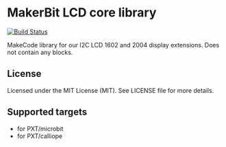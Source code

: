 # MakerBit LCD core library

[![Build Status](https://travis-ci.com/1010Technologies/pxt-makerbit-lcd-core.svg?branch=main)](https://travis-ci.com/1010Technologies/pxt-makerbit-lcd-core)

MakeCode library for our I2C LCD 1602 and 2004 display extensions. Does not contain any blocks.

## License

Licensed under the MIT License (MIT). See LICENSE file for more details.

## Supported targets

- for PXT/microbit
- for PXT/calliope
